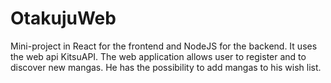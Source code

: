 # OtakujuWeb
Mini-project in React for the frontend and NodeJS for the backend. It uses the web api KitsuAPI.
The web application allows user to register and to discover new mangas. He has the possibility to add mangas to his wish list.
